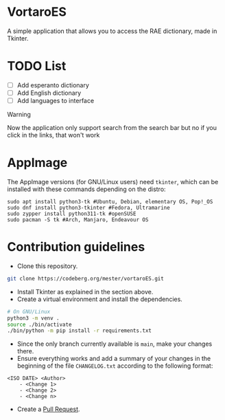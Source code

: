 # VortaroES

A simple application that allows you to access the RAE dictionary, made in Tkinter.

# TODO List

- [ ] Add esperanto dictionary
- [ ] Add English dictionary
- [ ] Add languages to interface

> [!WARNING]
> Now the application only support search from the search bar but no if you click in the links, that won't work
# AppImage
The AppImage versions (for GNU/Linux users) need `tkinter`, which can be installed with these commands depending on the distro:

```
sudo apt install python3-tk #Ubuntu, Debian, elementary OS, Pop!_OS
sudo dnf install python3-tkinter #Fedora, Ultramarine
sudo zypper install python311-tk #openSUSE
sudo pacman -S tk #Arch, Manjaro, Endeavour OS
```

# Contribution guidelines
- Clone this repository.
```bash
git clone https://codeberg.org/mester/vortaroES.git
```
- Install Tkinter as explained in the section above.
- Create a virtual environment and install the dependencies.
```bash
# On GNU/Linux
python3 -m venv .
source ./bin/activate
./bin/python -m pip install -r requirements.txt
```
- Since the only branch currently available is `main`, make your changes there.
- Ensure everything works and add a summary of your changes in the beginning of the file `CHANGELOG.txt` according to the following format:
```
<ISO DATE> <Author>
    - <Change 1>
    - <Change 2>
    - <Change n>
```
- Create a [Pull Request](https://codeberg.org/mester/vortaroES/pulls).